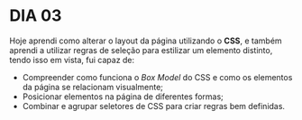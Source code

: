 # DIA 03

Hoje aprendi como alterar o layout da página utilizando o **CSS**, e também aprendi a utilizar regras de seleção para estilizar um elemento distinto, tendo isso em vista, fui capaz de:

- Compreender como funciona o *Box Model* do CSS e como os elementos da página se relacionam visualmente;
- Posicionar elementos na página de diferentes formas;
- Combinar e agrupar seletores de CSS para criar regras bem definidas.

